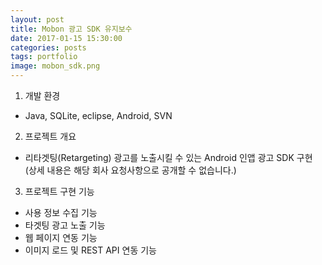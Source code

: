 ```yaml
---
layout: post
title: Mobon 광고 SDK 유지보수
date: 2017-01-15 15:30:00 
categories: posts 
tags: portfolio
image: mobon_sdk.png
---
```


1) 개발 환경  
 - Java, SQLite, eclipse, Android, SVN  

2) 프로젝트 개요  
 - 리타겟팅(Retargeting) 광고를 노출시킬 수 있는 Android 인앱 광고 SDK 구현  
   (상세 내용은 해당 회사 요청사항으로 공개할 수 없습니다.)  

3) 프로젝트 구현 기능  
 - 사용 정보 수집 기능  
 - 타겟팅 광고 노출 기능  
 - 웹 페이지 연동 기능  
 - 이미지 로드 및 REST API 연동 기능  
